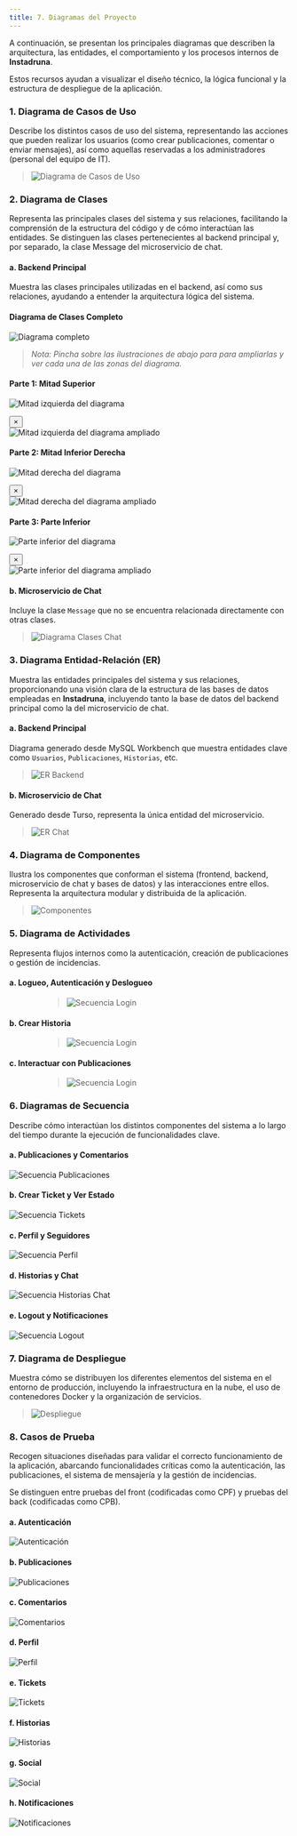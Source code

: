 ```yaml
---
title: 7. Diagramas del Proyecto
---
```

<div class="justify-text">

A continuación, se presentan los principales diagramas que describen la arquitectura, las entidades, el comportamiento y los procesos internos de **Instadruna**. 

Estos recursos ayudan a visualizar el diseño técnico, la lógica funcional y la estructura de despliegue de la aplicación.


### 1. Diagrama de Casos de Uso


Describe los distintos casos de uso del sistema, representando las acciones que pueden realizar los usuarios (como crear publicaciones, comentar o enviar mensajes), así como aquellas reservadas a los administradores (personal del equipo de IT).


> ![Diagrama de Casos de Uso](/DiagramaCasoUso.png)



### 2. Diagrama de Clases

Representa las principales clases del sistema y sus relaciones, facilitando la comprensión de la estructura del código y de cómo interactúan las entidades. Se distinguen las clases pertenecientes al backend principal y, por separado, la clase Message del microservicio de chat.

#### a. Backend Principal

Muestra las clases principales utilizadas en el backend, así como sus relaciones, ayudando a entender la arquitectura lógica del sistema.

#### Diagrama de Clases Completo

<img src="/DiagramaClasesN.png" alt="Diagrama completo" />

> *Nota: Pincha sobre las ilustraciones de abajo para para ampliarlas y ver cada una de las zonas del diagrama.*

#### Parte 1: Mitad Superior

<img
  src="/DiagClases1.png"
  alt="Mitad izquierda del diagrama"
  class="lightbox-trigger"
  onclick="document.getElementById('lightbox-1').classList.add('active')"
/>

<div
  id="lightbox-1"
  class="lightbox-overlay"
  onclick="this.classList.remove('active')"
>
  <button
    class="lightbox-close-btn"
    onclick="document.getElementById('lightbox-1').classList.remove('active'); event.stopPropagation();"
  >
    &times;
  </button>
  <div class="lightbox-scroll-container" onclick="event.stopPropagation()">
    <img src="/DiagClases1.png" alt="Mitad izquierda del diagrama ampliado" />
  </div>
</div>

#### Parte 2: Mitad Inferior Derecha

<img
  src="/DiagClases2.png"
  alt="Mitad derecha del diagrama"
  class="lightbox-trigger"
  onclick="document.getElementById('lightbox-2').classList.add('active')"
/>

<div
  id="lightbox-2"
  class="lightbox-overlay"
  onclick="this.classList.remove('active')"
>
  <button
    class="lightbox-close-btn"
    onclick="document.getElementById('lightbox-2').classList.remove('active'); event.stopPropagation();"
  >
    &times;
  </button>
  <div class="lightbox-scroll-container" onclick="event.stopPropagation()">
    <img src="/DiagClases2.png" alt="Mitad derecha del diagrama ampliado" />
  </div>
</div>

#### Parte 3: Parte Inferior

<img
  src="/DiagClases3.png"
  alt="Parte inferior del diagrama"
  class="lightbox-trigger"
  onclick="document.getElementById('lightbox-3').classList.add('active')"
/>

<div
  id="lightbox-3"
  class="lightbox-overlay"
  onclick="this.classList.remove('active')"
>
  <button
    class="lightbox-close-btn"
    onclick="document.getElementById('lightbox-3').classList.remove('active'); event.stopPropagation();"
  >
    &times;
  </button>
  <div class="lightbox-scroll-container" onclick="event.stopPropagation()">
    <img src="/DiagClases3.png" alt="Parte inferior del diagrama ampliado" />
  </div>
</div>

#### b. Microservicio de Chat
Incluye la clase `Message` que no se encuentra relacionada directamente con otras clases.

> ![Diagrama Clases Chat](/Claseb2.png)


### 3. Diagrama Entidad-Relación (ER)

 Muestra las entidades principales del sistema y sus relaciones, proporcionando una visión clara de la estructura de las bases de datos empleadas en **Instadruna**, incluyendo tanto la base de datos del backend principal como la del microservicio de chat.

#### a. Backend Principal
Diagrama generado desde MySQL Workbench que muestra entidades clave como `Usuarios`, `Publicaciones`, `Historias`, etc.

> ![ER Backend](/ERB1.png)

#### b. Microservicio de Chat
Generado desde Turso, representa la única entidad del microservicio.

> ![ER Chat](/ERB2.png)


### 4. Diagrama de Componentes
Ilustra los componentes que conforman el sistema (frontend, backend, microservicio de chat y bases de datos) y las interacciones entre ellos. Representa la arquitectura modular y distribuida de la aplicación.

> ![Componentes](/ComponentesDiagramF.png)



### 5. Diagrama de Actividades
Representa flujos internos como la autenticación, creación de publicaciones o gestión de incidencias.

#### a. Logueo, Autenticación y Deslogueo

<div style="margin-left: 4rem;">

>![Secuencia Login](/DA1.png)

</div>

#### b. Crear Historia

<div style="margin-left: 4rem;">

>![Secuencia Login](/DA2.png)

</div>

#### c. Interactuar con Publicaciones

<div style="margin-left: 4rem;">

>![Secuencia Login](/DA3.png)

</div>


### 6. Diagramas de Secuencia

 Describe cómo interactúan los distintos componentes del sistema a lo largo del tiempo durante la ejecución de funcionalidades clave.

#### a. Publicaciones y Comentarios  
  
  ![Secuencia Publicaciones](/DiagramaSecuenciaPublicaciones.png)


#### b. Crear Ticket y Ver Estado  
  ![Secuencia Tickets](/DiagramaSecuenciaTiketsyEstado.png)

#### c. Perfil y Seguidores
  ![Secuencia Perfil](/DiagramaSecuenciaPerfilYSeguimientos.png)

#### d. Historias y Chat  
  
  ![Secuencia Historias Chat](/DiagramaSecuenciasHistoriasyChat.png)


#### e. Logout y Notificaciones
  
  ![Secuencia Logout](/DiagramaSecuenciasLogoutyNotificaciones.png)



### 7. Diagrama de Despliegue
Muestra cómo se distribuyen los diferentes elementos del sistema en el entorno de producción, incluyendo la infraestructura en la nube, el uso de contenedores Docker y la organización de servicios.

> ![Despliegue](/DiagramaDespliegue.png)



### 8. Casos de Prueba
Recogen situaciones diseñadas para validar el correcto funcionamiento de la aplicación, abarcando funcionalidades críticas como la autenticación, las publicaciones, el sistema de mensajería y la gestión de incidencias.

Se distinguen entre pruebas del front (codificadas como CPF) y pruebas del back (codificadas como CPB).

#### a. Autenticación  
  
  ![Autenticación](/CP1.png)

#### b. Publicaciones  
  
  ![Publicaciones](/CP2.png)

#### c. Comentarios 
  
  ![Comentarios](/CP3.png)

#### d. Perfil  
  
  ![Perfil](/CP4.png)

#### e. Tickets  
  
  ![Tickets](/CP5.png)

#### f. Historias  
  
  ![Historias](/CP6.png)

#### g. Social
  
  ![Social](/CP7.png)

#### h. Notificaciones  
  
  ![Notificaciones](/CP8.png)





</div>
